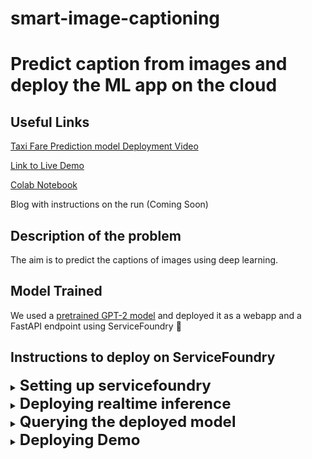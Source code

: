 # smart-image-captioning

# Predict caption from images and deploy the ML app on the cloud

## Useful Links

[Taxi Fare Prediction model Deployment Video](https://www.loom.com/share/ecae98fc81754b6ebdb31902e9b4025e)

[Link to Live Demo](https://image-caption-demo-demo-projects.tfy-ctl-euwe1-production.production.truefoundry.com/)

[Colab Notebook](https://drive.google.com/file/d/1WL8cnVmqsWxh9Ok-Ml5axAuxGfnZ1A9S/view?usp=sharing)

Blog with instructions on the run (Coming Soon)

## Description of the problem

The aim is to predict the captions of images using deep learning.

## Model Trained

We used a [pretrained GPT-2 model](https://huggingface.co/nlpconnect/vit-gpt2-image-captioning) and deployed it as a webapp and a FastAPI endpoint using ServiceFoundry 🚀

## Instructions to deploy on ServiceFoundry

<details>

<summary><b><font size="5">Setting up servicefoundry</font></b></summary>

Install and setup servicefoundry on your computer.

```commandline
pip install servicefoundry

servicefoundry use server https://app.truefoundry.com

servicefoundry login
```

</details>


<details>

<summary><b><font  size="5">Deploying realtime inference</font></b></summary>


1. Change working directory to predict folder

```commandline

cd predict

```

2. Create [workspace](https://docs.truefoundry.com/documentation/deploy/concepts/workspace) and [API key](https://docs.truefoundry.com/documentation/deploy/concepts/secrets) on the TrueFoundry platform
3. Replace the ``MLF_API_KEY`` value `predict.yaml` file with the API Key found in [secrets tab](https://app.truefoundry.com/secrets) of your TrueFoundry account [(Instructions here)](https://docs.truefoundry.com/documentation/deploy/concepts/secrets#how-to-store-secrets-in-truefoundry)
4. Copy the workspace_fqn of the workspace that you want to use from the [workspace tab](https://app.truefoundry.com/workspaces) of TrueFoundry[(Instructions here)](https://docs.truefoundry.com/documentation/deploy/concepts/workspace#copy-workspace-fqn-fully-qualified-name) and add it in `predict.yaml` file


6. To deploy using python script:

```commandline

python predict_deploy.py

```

To deploy using CLI:

```commandline

servicefoundry deploy --file predict/predict_deploy.yaml

```

7. Click on the dashboard link in the terminal to open the service deployment page with FastAPI EndPoint

</details>

<details>

<summary><b><font  size="5">Querying the deployed model</font></b></summary>

This can done via the [fastapi endpoint](https://image-caption-predict-demo-projects.tfy-ctl-euwe1-production.production.truefoundry.com/docs#/default/predict_predict_post) directly via browser.


</details>

<details>

<summary><b><font  size="5">Deploying Demo </font></b></summary>

Note: It is necessary to deploy live inference model before being able to deploy a demo

1. Create [workspace](https://docs.truefoundry.com/documentation/deploy/concepts/workspace) and [API key](https://docs.truefoundry.com/documentation/deploy/concepts/secrets) on the TrueFoundry platform
2. Replace the ``MLF_API_KEY`` value `demo.yaml` file with the API Key found in [secrets tab](https://app.truefoundry.com/secrets) of your TrueFoundry account [(Instructions here)](https://docs.truefoundry.com/documentation/deploy/concepts/secrets#how-to-store-secrets-in-truefoundry)
3. Copy the workspace_fqn of the workspace that you want to use from the [workspace tab](https://app.truefoundry.com/workspaces) of TrueFoundry and add it in the `demo.yaml` file [(Instructions here)](https://docs.truefoundry.com/documentation/deploy/concepts/workspace#copy-workspace-fqn-fully-qualified-name)

4. To deploy using python script:

```commandline

python demo/demo_deploy.py

```

To deploy using CLI:

```commandline

servicefoundry deploy --file demo/demo_deploy.yaml

```

5. Click on the dashboard link in the terminal
6. Click on the <b>"Endpoint"</b> link on the dashboard to open the streamlit demo

</details>

